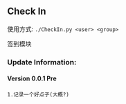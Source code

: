 ## Check In

使用方式: `./CheckIn.py <user> <group>`

签到模块



### Update Information:
#### Version 0.0.1 Pre
`1.记录一个好点子(大概?)`